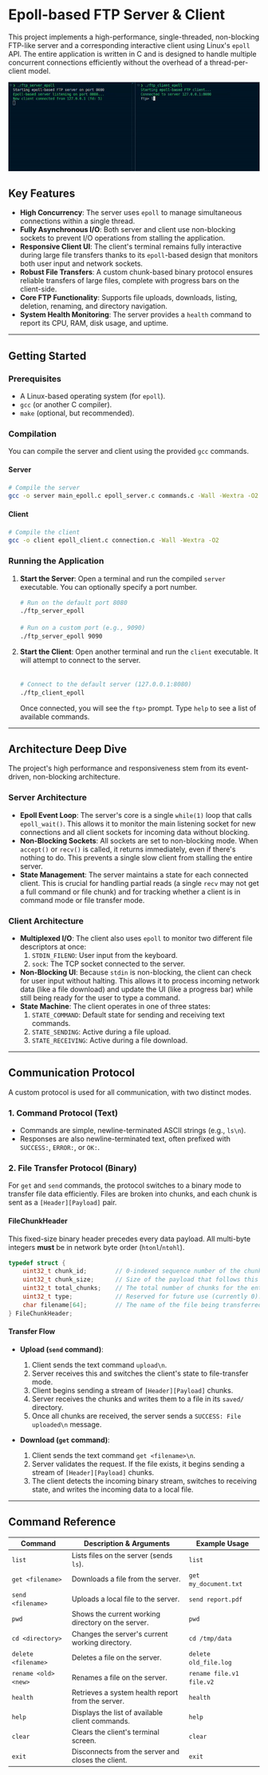 
# Epoll-based FTP Server & Client

This project implements a high-performance, single-threaded, non-blocking FTP-like server and a corresponding interactive client using Linux's `epoll` API. The entire application is written in C and is designed to handle multiple concurrent connections efficiently without the overhead of a thread-per-client model.


![Terminal Demo](https://raw.githubusercontent.com/Hajorda/ftpServerInC/refs/heads/main/server/saved/terminal.gif)

## Key Features

-   **High Concurrency**: The server uses `epoll` to manage simultaneous connections within a single thread.
-   **Fully Asynchronous I/O**: Both server and client use non-blocking sockets to prevent I/O operations from stalling the application.
-   **Responsive Client UI**: The client's terminal remains fully interactive during large file transfers thanks to its `epoll`-based design that monitors both user input and network sockets.
-   **Robust File Transfers**: A custom chunk-based binary protocol ensures reliable transfers of large files, complete with progress bars on the client-side.
-   **Core FTP Functionality**: Supports file uploads, downloads, listing, deletion, renaming, and directory navigation.
-   **System Health Monitoring**: The server provides a `health` command to report its CPU, RAM, disk usage, and uptime.

---

## Getting Started

### Prerequisites

-   A Linux-based operating system (for `epoll`).
-   `gcc` (or another C compiler).
-   `make` (optional, but recommended).

### Compilation

You can compile the server and client using the provided `gcc` commands.

#### Server

```sh
# Compile the server
gcc -o server main_epoll.c epoll_server.c commands.c -Wall -Wextra -O2
```

#### Client

```sh
# Compile the client
gcc -o client epoll_client.c connection.c -Wall -Wextra -O2
```

### Running the Application

1.  **Start the Server**:
    Open a terminal and run the compiled `server` executable. You can optionally specify a port number.

    ```sh
    # Run on the default port 8080
    ./ftp_server_epoll

    # Run on a custom port (e.g., 9090)
    ./ftp_server_epoll 9090
    ```

2.  **Start the Client**:
    Open another terminal and run the `client` executable. It will attempt to connect to the server.

    ```sh

    # Connect to the default server (127.0.0.1:8080)
    ./ftp_client_epoll
    ```

    Once connected, you will see the `ftp>` prompt. Type `help` to see a list of available commands.

---

## Architecture Deep Dive

The project's high performance and responsiveness stem from its event-driven, non-blocking architecture.

### Server Architecture

-   **Epoll Event Loop**: The server's core is a single `while(1)` loop that calls `epoll_wait()`. This allows it to monitor the main listening socket for new connections and all client sockets for incoming data without blocking.
-   **Non-Blocking Sockets**: All sockets are set to non-blocking mode. When `accept()` or `recv()` is called, it returns immediately, even if there's nothing to do. This prevents a single slow client from stalling the entire server.
-   **State Management**: The server maintains a state for each connected client. This is crucial for handling partial reads (a single `recv` may not get a full command or file chunk) and for tracking whether a client is in command mode or file transfer mode.

### Client Architecture

-   **Multiplexed I/O**: The client also uses `epoll` to monitor two different file descriptors at once:
    1.  `STDIN_FILENO`: User input from the keyboard.
    2.  `sock`: The TCP socket connected to the server.
-   **Non-Blocking UI**: Because `stdin` is non-blocking, the client can check for user input without halting. This allows it to process incoming network data (like a file download) and update the UI (like a progress bar) while still being ready for the user to type a command.
-   **State Machine**: The client operates in one of three states:
    1.  `STATE_COMMAND`: Default state for sending and receiving text commands.
    2.  `STATE_SENDING`: Active during a file upload.
    3.  `STATE_RECEIVING`: Active during a file download.

---

## Communication Protocol

A custom protocol is used for all communication, with two distinct modes.

### 1. Command Protocol (Text)

-   Commands are simple, newline-terminated ASCII strings (e.g., `ls\n`).
-   Responses are also newline-terminated text, often prefixed with `SUCCESS:`, `ERROR:`, or `OK:`.

### 2. File Transfer Protocol (Binary)

For `get` and `send` commands, the protocol switches to a binary mode to transfer file data efficiently. Files are broken into chunks, and each chunk is sent as a `[Header][Payload]` pair.

#### FileChunkHeader

This fixed-size binary header precedes every data payload. All multi-byte integers **must** be in network byte order (`htonl`/`ntohl`).

```c
typedef struct {
    uint32_t chunk_id;        // 0-indexed sequence number of the chunk.
    uint32_t chunk_size;      // Size of the payload that follows this header.
    uint32_t total_chunks;    // The total number of chunks for the entire file.
    uint32_t type;            // Reserved for future use (currently 0).
    char filename[64];        // The name of the file being transferred.
} FileChunkHeader;
```

#### Transfer Flow

-   **Upload (`send` command)**:
    1.  Client sends the text command `upload\n`.
    2.  Server receives this and switches the client's state to file-transfer mode.
    3.  Client begins sending a stream of `[Header][Payload]` chunks.
    4.  Server receives the chunks and writes them to a file in its `saved/` directory.
    5.  Once all chunks are received, the server sends a `SUCCESS: File uploaded\n` message.

-   **Download (`get` command)**:
    1.  Client sends the text command `get <filename>\n`.
    2.  Server validates the request. If the file exists, it begins sending a stream of `[Header][Payload]` chunks.
    3.  The client detects the incoming binary stream, switches to receiving state, and writes the incoming data to a local file.

---

## Command Reference

| Command                         | Description & Arguments                                                              | Example Usage              |
| ------------------------------- | ------------------------------------------------------------------------------------ | -------------------------- |
| `list`                          | Lists files on the server (sends `ls`).                                              | `list`                     |
| `get <filename>`                | Downloads a file from the server.                                                    | `get my_document.txt`      |
| `send <filename>`               | Uploads a local file to the server.                                                  | `send report.pdf`          |
| `pwd`                           | Shows the current working directory on the server.                                   | `pwd`                      |
| `cd <directory>`                | Changes the server's current working directory.                                      | `cd /tmp/data`             |
| `delete <filename>`             | Deletes a file on the server.                                                        | `delete old_file.log`      |
| `rename <old> <new>`            | Renames a file on the server.                                                        | `rename file.v1 file.v2`   |
| `health`                        | Retrieves a system health report from the server.                                    | `health`                   |
| `help`                          | Displays the list of available client commands.                                      | `help`                     |
| `clear`                         | Clears the client's terminal screen.                                                 | `clear`                    |
| `exit`                          | Disconnects from the server and closes the client.                                   | `exit`                     |
